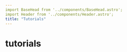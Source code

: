 ```yaml
---
import BaseHead from '../components/BaseHead.astro';
import Header from '../components/Header.astro';
title: "Tutorials"
---
```

# tutorials

<!--
<!DOCTYPE html>
<html lang="en">
	<head>
		<BaseHead title={SITE_TITLE} description={SITE_DESCRIPTION} />
	</head>
	<body>
		<Header title={SITE_TITLE} />
		<main>
			
		</main>
	</body>
</html> -->
